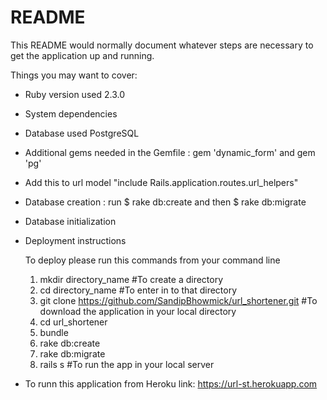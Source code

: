 # README

This README would normally document whatever steps are necessary to get the
application up and running.

Things you may want to cover:

* Ruby version used 2.3.0

* System dependencies 

* Database used PostgreSQL

* Additional gems needed in the Gemfile : gem 'dynamic_form' and gem 'pg'

* Add this to url model "include Rails.application.routes.url_helpers"

* Database creation : run $ rake db:create and then $ rake db:migrate

* Database initialization 

* Deployment instructions

	To deploy please run this commands from your command line

	1. mkdir directory_name   	#To create a directory 
	2. cd  directory_name		#To enter in to that directory 
	3. git clone https://github.com/SandipBhowmick/url_shortener.git  #To download the application in your local directory
	4. cd url_shortener
	5. bundle
	6. rake db:create
	7. rake db:migrate
	8. rails s 				#To run the app in your local server


* To runn this application from Heroku link:
											https://url-st.herokuapp.com



